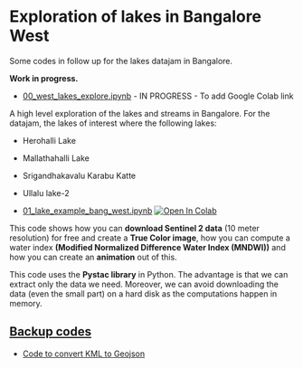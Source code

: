 # Exploration of lakes in Bangalore West

Some codes in follow up for the lakes datajam in Bangalore.

**Work in progress.**

- [00_west_lakes_explore.ipynb](00_west_lakes_explore.ipynb) - IN PROGRESS - To add Google Colab link

A high level exploration of the lakes and streams in Bangalore. For the datajam, the lakes of interest where the following lakes:

- Herohalli Lake

- Mallathahalli Lake

- Srigandhakavalu Karabu Katte

- Ullalu lake-2

- [01_lake_example_bang_west.ipynb](01_lake_example_bang_west.ipynb) [![Open In Colab](https://colab.research.google.com/assets/colab-badge.svg)](https://colab.research.google.com/drive/13Ndo2P9i1Uxp6jhfoIibQ0MxqEgNZ2Yl?usp=sharing)

This code shows how you can **download Sentinel 2 data** (10 meter resolution) for free  and create a **True Color image**, how you can compute a water index **(Modified Normalized Difference Water Index (MNDWI))** and how you can create an **animation** out of this.

This code uses the **Pystac library** in Python. The advantage is that we can extract only the data we need. Moreover, we can avoid downloading the data (even the small part) on a hard disk as the computations happen in memory. 

## [Backup codes](backup)

- [Code to convert KML to Geojson](backup/convert_files.ipynb)